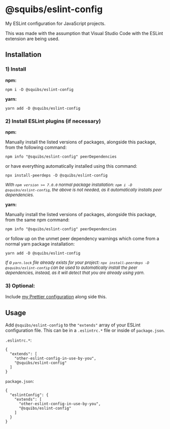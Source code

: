 # @squibs/eslint-config

My ESLint configuration for JavaScript projects.


This was made with the assumption that Visual Studio Code with the ESLint extension are being used.

## Installation

### 1) Install

**npm:**

`npm i -D @squibs/eslint-config`

**yarn:**

`yarn add -D @squibs/eslint-config`

### 2) Install ESLint plugins (if necessary)

**npm:**

Manually install the listed versions of packages, alongside this package, from the following command:

`npm info "@squibs/eslint-config" peerDependencies`

or have everything automatically installed using this command:

`npx install-peerdeps -D @squibs/eslint-config`

_<font size="2">With `npm version >= 7.0.0` normal package installation: `npm i -D @squibs/eslint-config`, the above is not needed, as it automatically installs peer dependencies.</font>_

**yarn:**

Manually install the listed versions of packages, alongside this package, from the same npm command:

`npm info "@squibs/eslint-config" peerDependencies`

or follow up on the unmet peer dependency warnings which come from a normal yarn package installation:

`yarn add -D @squibs/eslint-config`

_<font size="2">If a `yarn.lock` file already exists for your project: `npx install-peerdeps -D @squibs/eslint-config` can be used to automatically install the peer dependencies, instead, as it will detect that you are already using yarn.</font>_

### 3) Optional:

Include [my Prettier configuration](https://github.com/Squibs/squibs-scripts/tree/main/packages/prettier-config) along side this.

## Usage

Add `@squibs/eslint-config` to the `"extends"` array of your ESLint configuration file. This can be in a `.eslintrc.*` file or inside of `package.json`.

`.eslintrc.*`:

```
{
  "extends": [
    "other-eslint-config-in-use-by-you",
    "@squibs/eslint-config"
  ]
}
```

`package.json`:

```
{
  "eslintConfig": {
    "extends": [
      "other-eslint-config-in-use-by-you",
      "@squibs/eslint-config"
    ]
  }
}
```
